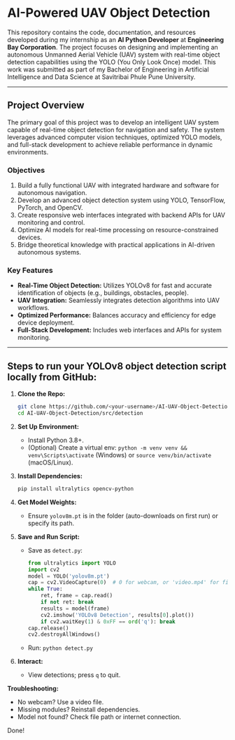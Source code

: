 # AI-Powered UAV Object Detection

This repository contains the code, documentation, and resources developed during my internship as an **AI Python Developer** at **Engineering Bay Corporation**. The project focuses on designing and implementing an autonomous Unmanned Aerial Vehicle (UAV) system with real-time object detection capabilities using the YOLO (You Only Look Once) model. This work was submitted as part of my Bachelor of Engineering in Artificial Intelligence and Data Science at Savitribai Phule Pune University.

---

## Project Overview

The primary goal of this project was to develop an intelligent UAV system capable of real-time object detection for navigation and safety. The system leverages advanced computer vision techniques, optimized YOLO models, and full-stack development to achieve reliable performance in dynamic environments.

### Objectives
1. Build a fully functional UAV with integrated hardware and software for autonomous navigation.
2. Develop an advanced object detection system using YOLO, TensorFlow, PyTorch, and OpenCV.
3. Create responsive web interfaces integrated with backend APIs for UAV monitoring and control.
4. Optimize AI models for real-time processing on resource-constrained devices.
5. Bridge theoretical knowledge with practical applications in AI-driven autonomous systems.

### Key Features
- **Real-Time Object Detection:** Utilizes YOLOv8 for fast and accurate identification of objects (e.g., buildings, obstacles, people).
- **UAV Integration:** Seamlessly integrates detection algorithms into UAV workflows.
- **Optimized Performance:** Balances accuracy and efficiency for edge device deployment.
- **Full-Stack Development:** Includes web interfaces and APIs for system monitoring.

---

## Steps to run your YOLOv8 object detection script locally from GitHub:

1. **Clone the Repo:**
   ```bash
   git clone https://github.com/<your-username>/AI-UAV-Object-Detection.git
   cd AI-UAV-Object-Detection/src/detection
   ```

2. **Set Up Environment:**
   - Install Python 3.8+.
   - (Optional) Create a virtual env: `python -m venv venv && venv\Scripts\activate` (Windows) or `source venv/bin/activate` (macOS/Linux).

3. **Install Dependencies:**
   ```bash
   pip install ultralytics opencv-python
   ```

4. **Get Model Weights:**
   - Ensure `yolov8m.pt` is in the folder (auto-downloads on first run) or specify its path.

5. **Save and Run Script:**
   - Save as `detect.py`:
     ```python
     from ultralytics import YOLO
     import cv2
     model = YOLO('yolov8m.pt')
     cap = cv2.VideoCapture(0)  # 0 for webcam, or 'video.mp4' for file
     while True:
         ret, frame = cap.read()
         if not ret: break
         results = model(frame)
         cv2.imshow('YOLOv8 Detection', results[0].plot())
         if cv2.waitKey(1) & 0xFF == ord('q'): break
     cap.release()
     cv2.destroyAllWindows()
     ```
   - Run: `python detect.py`

6. **Interact:**
   - View detections; press `q` to quit.

**Troubleshooting:**
- No webcam? Use a video file.
- Missing modules? Reinstall dependencies.
- Model not found? Check file path or internet connection.

Done!

